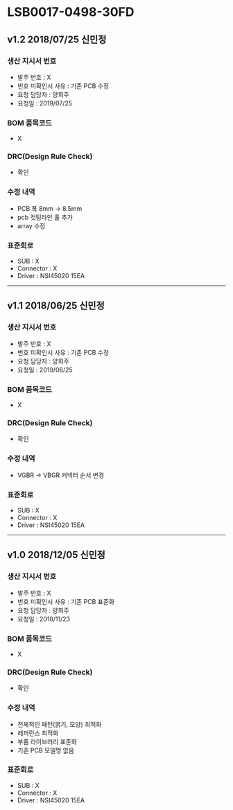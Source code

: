 # LSB0017-0498-30FD

## v1.2 2018/07/25 신민정

### 생산 지시서 번호
* 발주 번호 : X
* 번호 미확인시 사유 : 기존 PCB 수정
* 요청 담당자 : 양희주
* 요청일 : 2019/07/25

###  BOM 품목코드
* X

### DRC(Design Rule Check)
* 확인

### 수정 내역
* PCB 폭 8mm -> 8.5mm
* pcb 컷팅라인 홀 추가
* array 수정

### 표준회로
* SUB : X
* Connector : X
* Driver : NSI45020 15EA

----------

## v1.1 2018/06/25 신민정

### 생산 지시서 번호
* 발주 번호 : X
* 번호 미확인시 사유 : 기존 PCB 수정
* 요청 담당자 : 양희주
* 요청일 : 2019/06/25

###  BOM 품목코드
* X

### DRC(Design Rule Check)
* 확인

### 수정 내역
* VGBR → VBGR 커넥터 순서 변경

### 표준회로
* SUB : X
* Connector : X
* Driver : NSI45020 15EA

----------

## v1.0 2018/12/05 신민정

### 생산 지시서 번호
* 발주 번호 : X
* 번호 미확인시 사유 : 기존 PCB 표준화
* 요청 담당자 : 양희주
* 요청일 : 2018/11/23

###  BOM 품목코드
* X

### DRC(Design Rule Check)
* 확인

### 수정 내역
* 전체적인 패턴(굵기, 모양) 최적화
* 레퍼런스 최적화
* 부품 라이브러리 표준화
* 기존 PCB 모델명 없음

### 표준회로
* SUB : X
* Connector : X
* Driver : NSI45020 15EA